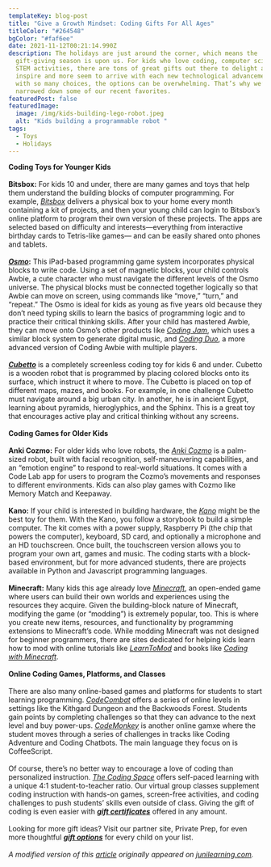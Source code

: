 ```yaml
---
templateKey: blog-post
title: "Give a Growth Mindset: Coding Gifts For All Ages"
titleColor: "#264548"
bgColor: "#faf6ee"
date: 2021-11-12T00:21:14.990Z
description: The holidays are just around the corner, which means the
  gift-giving season is upon us. For kids who love coding, computer science, and
  STEM activities, there are tons of great gifts out there to delight and
  inspire and more seem to arrive with each new technological advancement. But
  with so many choices, the options can be overwhelming. That’s why we’ve
  narrowed down some of our recent favorites.
featuredPost: false
featuredImage:
  image: /img/kids-building-lego-robot.jpeg
  alt: "Kids building a programmable robot "
tags:
  - Toys
  - Holidays
---
```

**Coding Toys for Younger Kids**\
\
**Bitsbox:** For kids 10 and under, there are many games and toys that help them understand the building blocks of computer programming. For example, *[Bitsbox](https://bitsbox.com/)* delivers a physical box to your home every month containing a kit of projects, and then your young child can login to Bitsbox’s online platform to program their own version of these projects. The apps are selected based on difficulty and interests—everything from interactive birthday cards to Tetris-like games— and can be easily shared onto phones and tablets.\
\
***[Osmo](https://www.playosmo.com/en/coding-family/)*:** This iPad-based programming game system incorporates physical blocks to write code. Using a set of magnetic blocks, your child controls Awbie, a cute character who must navigate the different levels of the Osmo universe. The physical blocks must be connected together logically so that Awbie can move on screen, using commands like “move,” “turn,” and “repeat.” The Osmo is ideal for kids as young as five years old because they don’t need typing skills to learn the basics of programming logic and to practice their critical thinking skills. After your child has mastered Awbie, they can move onto Osmo’s other products like *[Coding Jam](https://www.playosmo.com/en/coding-jam/)*, which uses a similar block system to generate digital music, and *[Coding Duo](https://www.playosmo.com/en/coding-duo/)*, a more advanced version of Coding Awbie with multiple players.\
\
***[Cubetto](https://www.primotoys.com/)*** is a completely screenless coding toy for kids 6 and under. Cubetto is a wooden robot that is programmed by placing colored blocks onto its surface, which instruct it where to move. The Cubetto is placed on top of different maps, mazes, and books. For example, in one challenge Cubetto must navigate around a big urban city. In another, he is in ancient Egypt, learning about pyramids, hieroglyphics, and the Sphinx. This is a great toy that encourages active play and critical thinking without any screens.\
\
**Coding Games for Older Kids**\
\
**Anki Cozmo:** For older kids who love robots, the *[Anki Cozmo](https://www.anki.com/en-us/cozmo)* is a palm-sized robot, built with facial recognition, self-maneuvering capabilities, and an “emotion engine” to respond to real-world situations. It comes with a Code Lab app for users to program the Cozmo’s movements and responses to different environments. Kids can also play games with Cozmo like Memory Match and Keepaway.\
\
**Kano:** If your child is interested in building hardware, the *[Kano](https://kano.me/us)* might be the best toy for them. With the Kano, you follow a storybook to build a simple computer. The kit comes with a power supply, Raspberry Pi (the chip that powers the computer), keyboard, SD card, and optionally a microphone and an HD touchscreen. Once built, the touchscreen version allows you to program your own art, games and music. The coding starts with a block-based environment, but for more advanced students, there are projects available in Python and Javascript programming languages.\
\
**Minecraft:** Many kids this age already love *[Minecraft](https://minecraft.net/en-us/what-is-minecraft/)*, an open-ended game where users can build their own worlds and experiences using the resources they acquire. Given the building-block nature of Minecraft, modifying the game (or “modding”) is extremely popular, too. This is where you create new items, resources, and functionality by programming extensions to Minecraft’s code. While modding Minecraft was not designed for beginner programmers, there are sites dedicated for helping kids learn how to mod with online tutorials like *[LearnToMod](https://www.learntomod.com/)* and books like *[Coding with Minecraft](https://www.amazon.com/dp/1593278535/ref=sxbs_sxwds-stvp_2)*.\
\
**Online Coding Games, Platforms, and Classes**\
\
There are also many online-based games and platforms for students to start learning programming. *[CodeCombat](https://codecombat.com/play)* offers a series of online levels in settings like the Kithgard Dungeon and the Backwoods Forest. Students gain points by completing challenges so that they can advance to the next level and buy power-ups. *[CodeMonkey](https://www.playcodemonkey.com/)* is another online gamxe where the student moves through a series of challenges in tracks like Coding Adventure and Coding Chatbots. The main language they focus on is CoffeeScript.\
\
Of course, there’s no better way to encourage a love of coding than personalized instruction. *[The Coding Space](http://www.thecodingspace.com/)* offers self-paced learning with a unique 4:1 student-to-teacher ratio. Our virtual group classes supplement coding instruction with hands-on games, screen-free activities, and coding challenges to push students’ skills even outside of class. Giving the gift of coding is even easier with ***[gift certificates](https://thecodingspace.com/gift-cards)*** offered in any amount.\
\
Looking for more gift ideas? Visit our partner site, Private Prep, for even more thoughtful ***[gift options](https://privateprep.com/blog/2020-holiday-gift-guide/)*** for every child on your list.\
\
*A modified version of this [article](https://junilearning.com/blog/guide/coding-games-toys-for-kids/?utm_source=gf&utm_medium=coding_games_toys_apps_for_kids&utm_campaign=outreach) originally appeared on [junilearning.com](https://junilearning.com/?utm_source=gf&utm_medium=coding_games_toys_apps_for_kids&utm_campaign=outreach).*